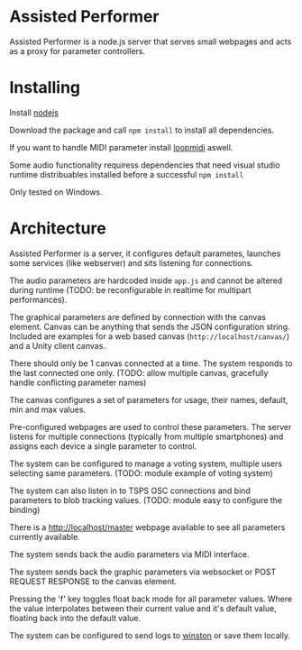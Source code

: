 # Assisted Performer 

Assisted Performer is a node.js server that serves small webpages and acts as a proxy for parameter controllers.

# Installing

Install [nodejs](http://nodejs.org/)

Download the package and call `npm install` to install all dependencies.

If you want to handle MIDI parameter install [loopmidi](https://www.tobias-erichsen.de/software/loopmidi.html) aswell.

Some audio functionality requiress dependencies that need visual studio runtime distribuables installed before a successful `npm install`

Only tested on Windows.

# Architecture

Assisted Performer is a server, it configures default parametes, launches some services (like webserver) and sits listening for connections.

The audio parameters are hardcoded inside `app.js` and cannot be altered during runtime (TODO: be reconfigurable in realtime for multipart performances).

The graphical parameters are defined by connection with the canvas element. Canvas can be anything that sends the JSON configuration string. Included are examples for a web based canvas (`http://localhost/canvas/`) and a Unity client canvas.

There should only be 1 canvas connected at a time. The system responds to the last connected one only. (TODO: allow multiple canvas, gracefully handle conflicting parameter names)

The canvas configures a set of parameters for usage, their names, default, min and max values.

Pre-configured webpages are used to control these parameters. The server listens for multiple connections (typically from multiple smartphones) and assigns each device a single parameter to control.

The system can be configured to manage a voting system, multiple users selecting same parameters. (TODO: module example of voting system)

The system can also listen in to TSPS OSC connections and bind parameters to blob tracking values. (TODO: module easy to configure the binding)

There is a [http://localhost/master](master) webpage available to see all parameters currently available.

The system sends back the audio parameters via MIDI interface.

The system sends back the graphic parameters via websocket or POST REQUEST RESPONSE to the canvas element.

Pressing the 'f' key toggles float back mode for all parameter values. Where the value interpolates between their current value and it's default value, floating back into the default value.

The system can be configured to send logs to [winston](http://thisdavej.com/using-winston-a-versatile-logging-library-for-node-js/) or save them locally.

